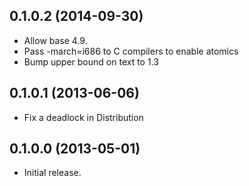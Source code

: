 ## 0.1.0.2 (2014-09-30)

 * Allow base 4.9.
 * Pass -march=i686 to C compilers to enable atomics
 * Bump upper bound on text to 1.3

## 0.1.0.1 (2013-06-06)

 * Fix a deadlock in Distribution

## 0.1.0.0 (2013-05-01)

 * Initial release.
